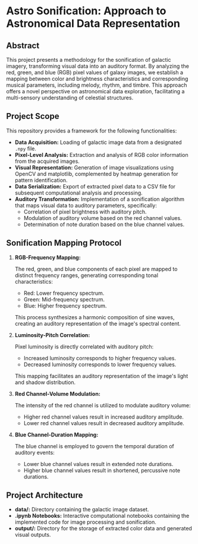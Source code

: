# Astro Sonification: Approach to Astronomical Data Representation

## Abstract

This project presents a methodology for the sonification of galactic imagery, transforming visual data into an auditory format. By analyzing the red, green, and blue (RGB) pixel values of galaxy images, we establish a mapping between color and brightness characteristics and corresponding musical parameters, including melody, rhythm, and timbre. This approach offers a novel perspective on astronomical data exploration, facilitating a multi-sensory understanding of celestial structures.

## Project Scope

This repository provides a framework for the following functionalities:

*   **Data Acquisition:** Loading of galactic image data from a designated `.npy` file.
*   **Pixel-Level Analysis:** Extraction and analysis of RGB color information from the acquired images.
*   **Visual Representation:** Generation of image visualizations using OpenCV and matplotlib, complemented by heatmap generation for pattern identification.
*   **Data Serialization:** Export of extracted pixel data to a CSV file for subsequent computational analysis and processing.
*   **Auditory Transformation:** Implementation of a sonification algorithm that maps visual data to auditory parameters, specifically:
    *   Correlation of pixel brightness with auditory pitch.
    *   Modulation of auditory volume based on the red channel values.
    *   Determination of note duration based on the blue channel values.

## Sonification Mapping Protocol

1.  **RGB-Frequency Mapping:**

    The red, green, and blue components of each pixel are mapped to distinct frequency ranges, generating corresponding tonal characteristics:

    *   Red: Lower frequency spectrum.
    *   Green: Mid-frequency spectrum.
    *   Blue: Higher frequency spectrum.

    This process synthesizes a harmonic composition of sine waves, creating an auditory representation of the image's spectral content.

2.  **Luminosity-Pitch Correlation:**

    Pixel luminosity is directly correlated with auditory pitch:

    *   Increased luminosity corresponds to higher frequency values.
    *   Decreased luminosity corresponds to lower frequency values.

    This mapping facilitates an auditory representation of the image's light and shadow distribution.

3.  **Red Channel-Volume Modulation:**

    The intensity of the red channel is utilized to modulate auditory volume:

    *   Higher red channel values result in increased auditory amplitude.
    *   Lower red channel values result in decreased auditory amplitude.

4.  **Blue Channel-Duration Mapping:**

    The blue channel is employed to govern the temporal duration of auditory events:

    *   Lower blue channel values result in extended note durations.
    *   Higher blue channel values result in shortened, percussive note durations.

## Project Architecture

*   **data/:** Directory containing the galactic image dataset.
*   **.ipynb Notebooks:** Interactive computational notebooks containing the implemented code for image processing and sonification.
*   **output/:** Directory for the storage of extracted color data and generated visual outputs.
